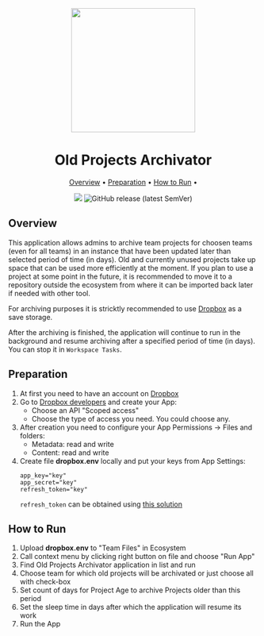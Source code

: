 <div align='center' markdown> 
<img src='https://i.imgur.com/UdBujFN.png' width='250'/> <br>

# Old Projects Archivator

<p align='center'>
  <a href='#overview'>Overview</a> •
  <a href='#Preparation'>Preparation</a> •
  <a href='#How to Run'>How to Run</a> •
</p>

[![](https://img.shields.io/badge/slack-chat-green.svg?logo=slack)](https://supervise.ly/slack)
![GitHub release (latest SemVer)](https://img.shields.io/github/v/release/supervisely-ecosystem/archive-old-projects-on-community-edition)

</div>

## Overview

This application allows admins to archive team projects for choosen teams (even for all teams) in an instance that have been updated later than selected period of time (in days). 
Old and currently unused projects take up space that can be used more efficiently at the moment. If you plan to use a project at some point in the future, it is recommended to move it to a repository outside the ecosystem from where it can be imported back later if needed with other tool.

For archiving purposes it is stricktly recommended to use <a href="https://www.dropbox.com/">Dropbox</a> as a save storage.

After the archiving is finished, the application will continue to run in the background and resume archiving after a specified period of time (in days). You can stop it in `Workspace Tasks`.

## Preparation
1. At first you need to have an account on [Dropbox](https://www.dropbox.com/)
2. Go to [Dropbox developers](https://www.dropbox.com/developers) and create your App:
   - Choose an API "Scoped access"
   - Choose the type of access you need. You could choose any. 
3. After creation you need to configure your App Permissions -> Files and folders:
   - Metadata: read and write
   - Content: read and write 
4. Create file **dropbox.env** locally and put your keys from App Settings:
    ~~~
    app_key="key"
    app_secret="key"
    refresh_token="key"
    ~~~
    `refresh_token` can be obtained using [this solution](https://www.dropboxforum.com/t5/Dropbox-API-Support-Feedback/Get-refresh-token-from-access-token/td-p/596739)


## How to Run

1. Upload **dropbox.env** to "Team Files" in Ecosystem
2. Call context menu by clicking right button on file and choose "Run App"
3. Find Old Projects Archivator application in list and run
4. Choose team for which old projects will be archivated or just choose all with check-box
5. Set count of days for Project Age to archive Projects older than this period
6. Set the sleep time in days after which the application will resume its work
7. Run the App